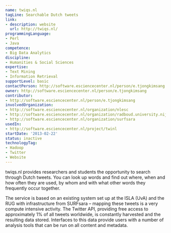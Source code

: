 ```yaml
---
name: twiqs.nl
tagLine: Searchable Dutch tweets
link:
- description: website
  url: http://twiqs.nl/
programmingLanguage:
- Perl
- Java
competence:
- Big Data Analytics
discipline:
- Humanities & Social Sciences
expertise:
- Text Mining
- Information Retrieval
supportLevel: basic
contactPerson: http://software.esciencecenter.nl/person/e.tjongkimsang
owner: http://software.esciencecenter.nl/person/e.tjongkimsang
contributor:
- http://software.esciencecenter.nl/person/e.tjongkimsang
involvedOrganization:
- http://software.esciencecenter.nl/organization/nlesc
- http://software.esciencecenter.nl/organization/radboud.university.nijmegen
- http://software.esciencecenter.nl/organization/surfsara
usedIn:
- http://software.esciencecenter.nl/project/twinl
startDate: '2013-02-22'
status: inactive
technologyTag:
- Hadoop
- Twitter
- Website
---
```

twiqs.nl provides researchers and students the opportunity to search through Dutch tweets. You can look up words and find out where, when and how often they are used, by whom and with what other words they frequently occur together.

The service is based on an existing system set up at the ISLA (UvA) and the RUG with infrastructure from SURFsara – mapping these tweets is a very compute intensive activity. The Twitter API, providing free access to approximately 1% of all tweets worldwide, is constantly harvested and the resulting data stored. Interfaces to this data provide users with a number of analysis tools that can be run on all content and metadata.
